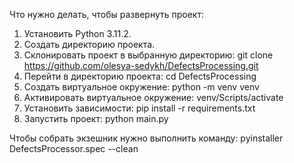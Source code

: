 Что нужно делать, чтобы развернуть проект:

1. Установить Python 3.11.2.
2. Создать директорию проекта.
3. Склонировать проект в выбранную директорию: git clone https://github.com/olesya-sedykh/DefectsProcessing.git
4. Перейти в директорию проекта: cd DefectsProcessing
5. Создать виртуальное окружение: python -m venv venv
6. Активировать виртуальное окружение: venv/Scripts/activate
7. Установить зависимости: pip install -r requirements.txt
8. Запустить проект: python main.py

Чтобы собрать экзешник нужно выполнить команду: pyinstaller DefectsProcessor.spec --clean